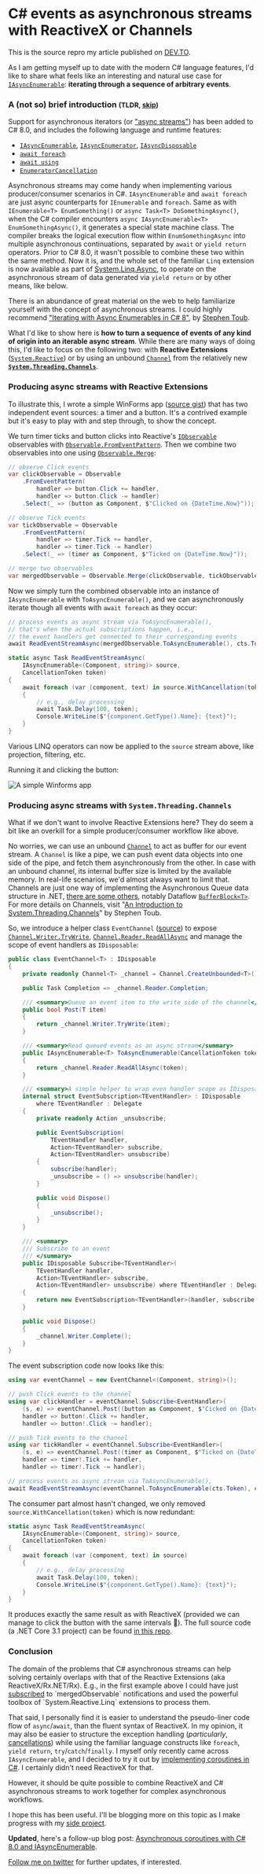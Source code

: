 # C# events as asynchronous streams with ReactiveX or Channels

This is the source repro my article published on [DEV.TO](https://dev.to/noseratio/c-events-as-asynchronous-streams-with-reactivex-or-channels-82k).

As I am getting myself up to date with the modern C# language features, I'd like to share what feels like an interesting and natural use case for [`IAsyncEnumerable`](https://docs.microsoft.com/en-us/dotnet/api/system.collections.generic.iasyncenumerable-1?view=dotnet-plat-ext-3.1): **iterating through a sequence of arbitrary events**.

### A (not so) brief introduction <small>(TLDR, [skip](#skipTo))</small>

Support for asynchronous iterators (or ["async streams"](https://docs.microsoft.com/en-us/dotnet/csharp/tutorials/generate-consume-asynchronous-stream)) has been added to C# 8.0, and includes the following language and runtime features:

 - [`IAsyncEnumerable`](https://docs.microsoft.com/en-us/dotnet/api/system.collections.generic.iasyncenumerable-1?view=dotnet-plat-ext-3.1), [`IAsyncEnumerator`](https://docs.microsoft.com/en-us/dotnet/api/system.collections.generic.iasyncenumerator-1?view=dotnet-plat-ext-3.1), [`IAsyncDisposable`](https://docs.microsoft.com/en-us/dotnet/api/system.iasyncdisposable?view=dotnet-plat-ext-3.1) 
 - [`await foreach`](https://docs.microsoft.com/en-us/dotnet/csharp/language-reference/keywords/foreach-in)  
 - [`await using`](https://docs.microsoft.com/en-us/dotnet/csharp/language-reference/keywords/using-statement)
 - [`EnumeratorCancellation`](https://docs.microsoft.com/en-us/dotnet/api/system.runtime.compilerservices.enumeratorcancellationattribute?view=dotnet-plat-ext-3.1)

Asynchronous streams may come handy when implementing various producer/consumer scenarios in C#. `IAsyncEnumerable` and `await foreach` are just async counterparts for `IEnumerable` and `foreach`. Same as with `IEnumerable<T> EnumSomething()` or `async Task<T> DoSomethingAsync()`, when the C# compiler encounters `async IAsyncEnumerable<T> EnumSomethingAsync()`, it generates a special state machine class. The compiler breaks the logical execution flow within `EnumSomethingAsync` into multiple asynchronous continuations, separated by `await` or `yield return` operators. Prior to C# 8.0, it wasn't possible to combine these two within the same method. Now it is, and the whole set of the familiar `Linq` extension is now available as part of [System.Linq.Async](https://www.nuget.org/packages/System.Linq.Async), to operate on the asynchronous stream of data generated via `yield return` or by other means, like below. 

There is an abundance of great material on the web to help familiarize yourself with the concept of asynchronous streams. I could highly recommend ["Iterating with Async Enumerables in C# 8"](https://docs.microsoft.com/en-us/archive/msdn-magazine/2019/november/csharp-iterating-with-async-enumerables-in-csharp-8), by [Stephen Toub](https://devblogs.microsoft.com/dotnet/author/toub).<a name="skipTo"></a>

What I'd like to show here is **how to turn a sequence of events of any kind of origin into an iterable async stream**. While there are many ways of doing this, I'd like to focus on the following two: with **Reactive Extensions** ([`System.Reactive`](https://github.com/dotnet/reactive)) or by using an unbound [`Channel`](https://docs.microsoft.com/en-us/dotnet/api/system.threading.channels.channel-1?view=netcore-3.1) from the relatively new **[`System.Threading.Channels`](https://devblogs.microsoft.com/dotnet/an-introduction-to-system-threading-channels)**.
<a name="reactivex"></a>
### Producing async streams with Reactive Extensions

To illustrate this, I wrote a simple WinForms app ([source gist](https://gist.github.com/noseratio/6143efc9ad2311b423551df4ccae69b5)) that has two independent event sources: a timer and a button. It's a contrived example but it's easy to play with and step through, to show the concept. 

We turn timer ticks and button clicks into Reactive's [`IObservable`](https://docs.microsoft.com/en-us/dotnet/api/system.iobservable-1?view=netcore-3.1) observables with [`Observable.FromEventPattern`](https://docs.microsoft.com/en-us/previous-versions/dotnet/reactive-extensions/hh229705(v%3Dvs.103)). Then we combine two observables into one using [`Observable.Merge`](https://docs.microsoft.com/en-us/previous-versions/dotnet/reactive-extensions/hh211658(v=vs.103)):

```c#
// observe Click events
var clickObservable = Observable
    .FromEventPattern(
        handler => button.Click += handler,
        handler => button.Click -= handler)
    .Select(_ => (button as Component, $"Clicked on {DateTime.Now}"));

// observe Tick events
var tickObservable = Observable
    .FromEventPattern(
        handler => timer.Tick += handler,
        handler => timer.Tick -= handler)
    .Select(_ => (timer as Component, $"Ticked on {DateTime.Now}"));

// merge two observables
var mergedObservable = Observable.Merge(clickObservable, tickObservable);
``` 

Now we simply turn the combined observable into an instance of `IAsyncEnumerable` with `ToAsyncEnumerable()`, and we can asynchronously iterate though all events with `await foreach` as they occur:

```c#
// process events as async stream via ToAsyncEnumerable(),
// that's when the actual subscriptions happen, i.e.,  
// the event handlers get connected to their corresponding events
await ReadEventStreamAsync(mergedObservable.ToAsyncEnumerable(), cts.Token);
```

```c#
static async Task ReadEventStreamAsync(
    IAsyncEnumerable<(Component, string)> source, 
    CancellationToken token)
{
    await foreach (var (component, text) in source.WithCancellation(token))
    {
        // e.g., delay processing
        await Task.Delay(100, token);
        Console.WriteLine($"{component.GetType().Name}: {text}");
    }
}
```

Various LINQ operators can now be applied to the `source` stream above, like projection, filtering, etc.

Running it and clicking the button:

![A simple Winforms app](https://github.com/noseratio/AsyncEvents/raw/main/async-events.png)<a name="channels"></a>

### Producing async streams with `System.Threading.Channels`

What if we don't want to involve Reactive Extensions here? They do seem a bit like an overkill for a simple producer/consumer workflow like above. 

No worries, we can use an unbound [`Channel`](https://docs.microsoft.com/en-us/dotnet/api/system.threading.channels.channel?view=netcore-3.1) to act as buffer for our event stream. A `Channel` is like a pipe, we can push event data objects into one side of the pipe, and fetch them asynchronously from the other. In case with an unbound channel, its internal buffer size is limited by the available memory. In real-life scenarios, we'd almost always want to limit that. Channels are just one way of implementing the Asynchronous Queue data structure in .NET, [there are some others](https://stackoverflow.com/a/21225922/1768303), notably Dataflow [`BufferBlock<T>`](https://docs.microsoft.com/en-us/dotnet/api/system.threading.tasks.dataflow.bufferblock-1?view=netcore-3.1). For more details on Channels, visit "[An Introduction to System.Threading.Channels](https://devblogs.microsoft.com/dotnet/an-introduction-to-system-threading-channels/)" by Stephen Toub.
 
So, we introduce a helper class `EventChannel` ([source](https://github.com/noseratio/AsyncEvents/blob/main/EventChannel.cs)) to expose [`Channel.Writer.TryWrite`](https://docs.microsoft.com/en-us/dotnet/api/system.threading.channels.channelwriter-1.trywrite?view=netcore-3.1), [`Channel.Reader.ReadAllAsync`](https://docs.microsoft.com/en-us/dotnet/api/system.threading.channels.channelreader-1.readallasync?view=netcore-3.1) and manage the scope of event handlers as `IDisposable`:

```c#
public class EventChannel<T> : IDisposable
{
    private readonly Channel<T> _channel = Channel.CreateUnbounded<T>();

    public Task Completion => _channel.Reader.Completion;

    /// <summary>Queue an event item to the write side of the channel</summary>
    public bool Post(T item)
    {
        return _channel.Writer.TryWrite(item);
    }

    /// <summary>Read queued events as an async stream</summary>
    public IAsyncEnumerable<T> ToAsyncEnumerable(CancellationToken token)
    {
        return _channel.Reader.ReadAllAsync(token);
    }

    /// <summary>A simple helper to wrap even handler scope as IDisposable</summary>
    internal struct EventSubscription<TEventHandler> : IDisposable
        where TEventHandler : Delegate
    {
        private readonly Action _unsubscribe;

        public EventSubscription(
            TEventHandler handler,
            Action<TEventHandler> subscribe,
            Action<TEventHandler> unsubscribe)
        {
            subscribe(handler);
            _unsubscribe = () => unsubscribe(handler);
        }

        public void Dispose()
        {
            _unsubscribe();
        }
    }

    /// <summary>
    /// Subscribe to an event
    /// </summary>
    public IDisposable Subscribe<TEventHandler>(
        TEventHandler handler,
        Action<TEventHandler> subscribe,
        Action<TEventHandler> unsubscribe) where TEventHandler : Delegate
    {
        return new EventSubscription<TEventHandler>(handler, subscribe, unsubscribe);
    }

    public void Dispose()
    {
        _channel.Writer.Complete();
    }
}
```
The event subscription code now looks like this:

```c#
using var eventChannel = new EventChannel<(Component, string)>();

// push Click events to the channel
using var clickHandler = eventChannel.Subscribe<EventHandler>(
    (s, e) => eventChannel.Post((button as Component, $"Cicked on {DateTime.Now}")),
    handler => button!.Click += handler,
    handler => button!.Click -= handler);

// push Tick events to the channel
using var tickHandler = eventChannel.Subscribe<EventHandler>(
    (s, e) => eventChannel.Post((timer as Component, $"Ticked on {DateTime.Now}")),
    handler => timer!.Tick += handler,
    handler => timer!.Tick -= handler);

// process events as async stream via ToAsyncEnumerable(),
await ReadEventStreamAsync(eventChannel.ToAsyncEnumerable(cts.Token), cts.Token);
```
The consumer part almost hasn't changed, we only removed `source.WithCancellation(token)` which is now redundant:

```c#
static async Task ReadEventStreamAsync(
    IAsyncEnumerable<(Component, string)> source, 
    CancellationToken token)
{
    await foreach (var (component, text) in source)
    {
        // e.g., delay processing
        await Task.Delay(100, token);
        Console.WriteLine($"{component.GetType().Name}: {text}");
    }
}
```
It produces exactly the same result as with ReactiveX (provided we can manage to click the button with the same intervals 🙂). The full source code (a .NET Core 3.1 project) can be found [in this repo](https://github.com/noseratio/AsyncEvents).

### Conclusion

The domain of the problems that C# asynchronous streams can help solving certainly overlaps with that of the Reactive Extensions (aka ReactiveX/Rx.NET/Rx). E.g., in the first example above I could have just [subscribed](https://docs.microsoft.com/en-us/previous-versions/dotnet/reactive-extensions/ff402852(v=vs.103)) to `mergedObservable` notifications and used the powerful toolbox of `System.Reactive.Linq` extensions to process them.

That said, I personally find it is easier to understand the pseudo-liner code flow of `async`/`await`, than the fluent syntax of ReactiveX. In my opinion, it may also be easier to structure the exception handling (*particularly*, [cancellations](https://docs.microsoft.com/en-us/dotnet/standard/threading/cancellation-in-managed-threads)) while using the familiar language constructs like `foreach`, `yield return`, `try`/`catch`/`finally`. I myself only recently came across `IAsyncEnumerable`, and I decided to try it out by [implementing coroutines in C#](https://dev.to/noseratio/asynchronous-coroutines-with-c-8-0-and-iasyncenumerable-2e04). I certainly didn't need ReactiveX for that. 

However, it should be quite possible to combine ReactiveX and C# asynchronous streams to work together for complex asynchronous workflows.

I hope this has been useful. I'll be blogging more on this topic as I make progress with my [side project](https://github.com/postprintum/devcomrade).

**Updated**, here's a follow-up blog post:
[Asynchronous coroutines with C# 8.0 and IAsyncEnumerable](https://dev.to/noseratio/asynchronous-coroutines-with-c-8-0-and-iasyncenumerable-2e04).

[Follow me on twitter](https://twitter.com/noseratio) for further updates, if interested.
 